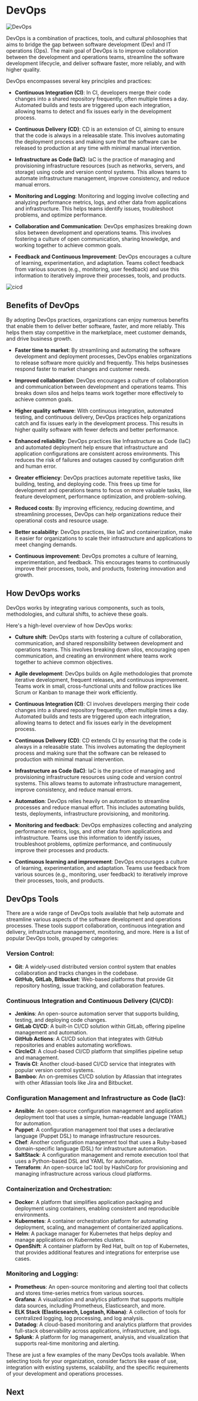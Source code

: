 # DevOps

![DevOps](figs/devops.png)

DevOps is a combination of practices, tools, and cultural philosophies that aims to bridge the gap between software development (Dev) and IT operations (Ops). The main goal of DevOps is to improve collaboration between the development and operations teams, streamline the software development lifecycle, and deliver software faster, more reliably, and with higher quality.

DevOps encompasses several key principles and practices:

- **Continuous Integration (CI)**: In CI, developers merge their code changes into a shared repository frequently, often multiple times a day. Automated builds and tests are triggered upon each integration, allowing teams to detect and fix issues early in the development process.

- **Continuous Delivery (CD)**: CD is an extension of CI, aiming to ensure that the code is always in a releasable state. This involves automating the deployment process and making sure that the software can be released to production at any time with minimal manual intervention.

- **Infrastructure as Code (IaC)**: IaC is the practice of managing and provisioning infrastructure resources (such as networks, servers, and storage) using code and version control systems. This allows teams to automate infrastructure management, improve consistency, and reduce manual errors.

- **Monitoring and Logging**: Monitoring and logging involve collecting and analyzing performance metrics, logs, and other data from applications and infrastructure. This helps teams identify issues, troubleshoot problems, and optimize performance.

- **Collaboration and Communication**: DevOps emphasizes breaking down silos between development and operations teams. This involves fostering a culture of open communication, sharing knowledge, and working together to achieve common goals.

- **Feedback and Continuous Improvement**: DevOps encourages a culture of learning, experimentation, and adaptation. Teams collect feedback from various sources (e.g., monitoring, user feedback) and use this information to iteratively improve their processes, tools, and products.

![cicd](figs/cicd.png)

## Benefits of DevOps

By adopting DevOps practices, organizations can enjoy numerous benefits that enable them to deliver better software, faster, and more reliably. This helps them stay competitive in the marketplace, meet customer demands, and drive business growth.

- **Faster time to market**: By streamlining and automating the software development and deployment processes, DevOps enables organizations to release software more quickly and frequently. This helps businesses respond faster to market changes and customer needs.

- **Improved collaboration**: DevOps encourages a culture of collaboration and communication between development and operations teams. This breaks down silos and helps teams work together more effectively to achieve common goals.

- **Higher quality software**: With continuous integration, automated testing, and continuous delivery, DevOps practices help organizations catch and fix issues early in the development process. This results in higher quality software with fewer defects and better performance.

- **Enhanced reliability**: DevOps practices like Infrastructure as Code (IaC) and automated deployment help ensure that infrastructure and application configurations are consistent across environments. This reduces the risk of failures and outages caused by configuration drift and human error.

- **Greater efficiency**: DevOps practices automate repetitive tasks, like building, testing, and deploying code. This frees up time for development and operations teams to focus on more valuable tasks, like feature development, performance optimization, and problem-solving.

- **Reduced costs**: By improving efficiency, reducing downtime, and streamlining processes, DevOps can help organizations reduce their operational costs and resource usage.

- **Better scalability**: DevOps practices, like IaC and containerization, make it easier for organizations to scale their infrastructure and applications to meet changing demands.

- **Continuous improvement**: DevOps promotes a culture of learning, experimentation, and feedback. This encourages teams to continuously improve their processes, tools, and products, fostering innovation and growth.

## How DevOps works

DevOps works by integrating various components, such as tools, methodologies, and cultural shifts, to achieve these goals.

Here's a high-level overview of how DevOps works:

- **Culture shift**: DevOps starts with fostering a culture of collaboration, communication, and shared responsibility between development and operations teams. This involves breaking down silos, encouraging open communication, and creating an environment where teams work together to achieve common objectives.

- **Agile development**: DevOps builds on Agile methodologies that promote iterative development, frequent releases, and continuous improvement. Teams work in small, cross-functional units and follow practices like Scrum or Kanban to manage their work efficiently.

- **Continuous Integration (CI)**: CI involves developers merging their code changes into a shared repository frequently, often multiple times a day. Automated builds and tests are triggered upon each integration, allowing teams to detect and fix issues early in the development process.

- **Continuous Delivery (CD)**: CD extends CI by ensuring that the code is always in a releasable state. This involves automating the deployment process and making sure that the software can be released to production with minimal manual intervention.

- **Infrastructure as Code (IaC)**: IaC is the practice of managing and provisioning infrastructure resources using code and version control systems. This allows teams to automate infrastructure management, improve consistency, and reduce manual errors.

- **Automation**: DevOps relies heavily on automation to streamline processes and reduce manual effort. This includes automating builds, tests, deployments, infrastructure provisioning, and monitoring.

- **Monitoring and feedback**: DevOps emphasizes collecting and analyzing performance metrics, logs, and other data from applications and infrastructure. Teams use this information to identify issues, troubleshoot problems, optimize performance, and continuously improve their processes and products.

- **Continuous learning and improvement**: DevOps encourages a culture of learning, experimentation, and adaptation. Teams use feedback from various sources (e.g., monitoring, user feedback) to iteratively improve their processes, tools, and products.

## DevOps Tools

There are a wide range of DevOps tools available that help automate and streamline various aspects of the software development and operations processes. These tools support collaboration, continuous integration and delivery, infrastructure management, monitoring, and more. Here is a list of popular DevOps tools, grouped by categories:

### Version Control:

- **Git**: A widely-used distributed version control system that enables collaboration and tracks changes in the codebase.
- **GitHub, GitLab, Bitbucket**: Web-based platforms that provide Git repository hosting, issue tracking, and collaboration features.

### Continuous Integration and Continuous Delivery (CI/CD):

- **Jenkins**: An open-source automation server that supports building, testing, and deploying code changes.
- **GitLab CI/CD**: A built-in CI/CD solution within GitLab, offering pipeline management and automation.
- **GitHub Actions**: A CI/CD solution that integrates with GitHub repositories and enables automating workflows.
- **CircleCI**: A cloud-based CI/CD platform that simplifies pipeline setup and management.
- **Travis CI**: Another cloud-based CI/CD service that integrates with popular version control systems.
- **Bamboo**: An on-premises CI/CD solution by Atlassian that integrates with other Atlassian tools like Jira and Bitbucket.

### Configuration Management and Infrastructure as Code (IaC):

- **Ansible**: An open-source configuration management and application deployment tool that uses a simple, human-readable language (YAML) for automation.
- **Puppet**: A configuration management tool that uses a declarative language (Puppet DSL) to manage infrastructure resources.
- **Chef**: Another configuration management tool that uses a Ruby-based domain-specific language (DSL) for infrastructure automation.
- **SaltStack**: A configuration management and remote execution tool that uses a Python-based DSL and YAML for automation.
- **Terraform**: An open-source IaC tool by HashiCorp for provisioning and managing infrastructure across various cloud platforms.

### Containerization and Orchestration:

- **Docker**: A platform that simplifies application packaging and deployment using containers, enabling consistent and reproducible environments.
- **Kubernetes**: A container orchestration platform for automating deployment, scaling, and management of containerized applications.
- **Helm**: A package manager for Kubernetes that helps deploy and manage applications on Kubernetes clusters.
- **OpenShift**: A container platform by Red Hat, built on top of Kubernetes, that provides additional features and integrations for enterprise use cases.

### Monitoring and Logging:

- **Prometheus**: An open-source monitoring and alerting tool that collects and stores time-series metrics from various sources.
- **Grafana**: A visualization and analytics platform that supports multiple data sources, including Prometheus, Elasticsearch, and more.
- **ELK Stack (Elasticsearch, Logstash, Kibana)**: A collection of tools for centralized logging, log processing, and log analysis.
- **Datadog**: A cloud-based monitoring and analytics platform that provides full-stack observability across applications, infrastructure, and logs.
- **Splunk**: A platform for log management, analysis, and visualization that supports real-time monitoring and alerting.

These are just a few examples of the many DevOps tools available. When selecting tools for your organization, consider factors like ease of use, integration with existing systems, scalability, and the specific requirements of your development and operations processes.

## Next

```{tableofcontents}

```
